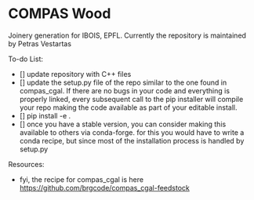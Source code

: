 # COMPAS Wood

Joinery generation for IBOIS, EPFL.
Currently the repository is maintained by Petras Vestartas


To-do List:
- [] update repository with C++ files
- [] update the setup.py file of the repo similar to the one found in compas_cgal. If there are no bugs in your code and everything is properly linked, every subsequent call to the pip installer will compile your repo making the code available as part of your editable install.
- [] pip install -e .
- [] once you have a stable version, you can consider making this available to others via conda-forge. for this you would have to write a conda recipe, but since most of the installation process is handled by setup.py 

Resources:
- fyi, the recipe for compas_cgal is here https://github.com/brgcode/compas_cgal-feedstock

